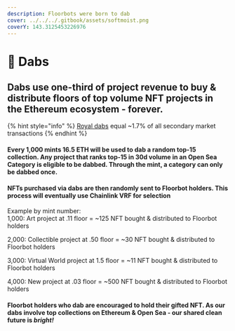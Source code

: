 ```yaml
---
description: Floorbots were born to dab
cover: ../../../.gitbook/assets/softmoist.png
coverY: 143.3125453226976
---
```


# 🧼 Dabs

## Dabs use one-third of project revenue to buy & distribute floors of top volume NFT projects in the Ethereum ecosystem - forever.&#x20;

{% hint style="info" %}
[Royal dabs](royal-dabs.md) equal \~1.7% of all secondary market transactions
{% endhint %}

#### Every 1,000 mints 16.5 ETH will be used to dab a random top-15 collection. Any project that ranks top-15 in 30d volume in an Open Sea Category is eligible to be dabbed.  Through the mint, a category can only be dabbed once.

#### NFTs purchased via dabs are then randomly sent to Floorbot holders. This process will eventually use Chainlink VRF for selection&#x20;

Example by mint number:\
1,000: Art project at .11 floor = \~125 NFT bought & distributed to Floorbot holders

2,000: Collectible project at .50 floor = \~30 NFT bought & distributed to Floorbot holders

3,000: Virtual World project at 1.5 floor = \~11 NFT bought & distributed to Floorbot holders

4,000: New project at .03 floor = \~500 NFT bought & distributed to Floorbot holders

#### Floorbot holders who dab are encouraged to hold their gifted NFT. As our dabs involve top collections on Ethereum & Open Sea - our shared clean future is _bright!_&#x20;

